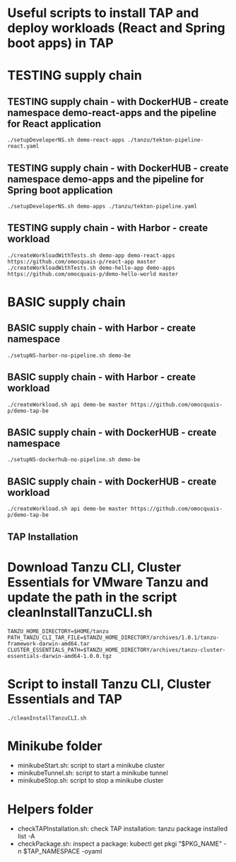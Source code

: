 # Useful scripts to install TAP and deploy workloads (React and Spring boot apps) in TAP

# TESTING supply chain

## TESTING supply chain - with DockerHUB - create namespace demo-react-apps and the pipeline for React application
    ./setupDeveloperNS.sh demo-react-apps ./tanzu/tekton-pipeline-react.yaml

## TESTING supply chain - with DockerHUB - create namespace demo-apps and the pipeline for Spring boot application
    ./setupDeveloperNS.sh demo-apps ./tanzu/tekton-pipeline.yaml

## TESTING supply chain - with Harbor - create workload
    ./createWorkloadWithTests.sh demo-app demo-react-apps https://github.com/omocquais-p/react-app master
    ./createWorkloadWithTests.sh demo-hello-app demo-apps https://github.com/omocquais-p/demo-hello-world master


# BASIC supply chain

## BASIC supply chain - with Harbor - create namespace
    ./setupNS-harbor-no-pipeline.sh demo-be

## BASIC supply chain - with Harbor - create workload
    ./createWorkload.sh api demo-be master https://github.com/omocquais-p/demo-tap-be

## BASIC supply chain - with DockerHUB - create namespace
    ./setupNS-dockerhub-no-pipeline.sh demo-be

## BASIC supply chain - with DockerHUB - create workload
    ./createWorkload.sh api demo-be master https://github.com/omocquais-p/demo-tap-be


## TAP Installation

# Download Tanzu CLI, Cluster Essentials for VMware Tanzu and update the path in the script cleanInstallTanzuCLI.sh
    TANZU_HOME_DIRECTORY=$HOME/tanzu
    PATH_TANZU_CLI_TAR_FILE=$TANZU_HOME_DIRECTORY/archives/1.0.1/tanzu-framework-darwin-amd64.tar
    CLUSTER_ESSENTIALS_PATH=$TANZU_HOME_DIRECTORY/archives/tanzu-cluster-essentials-darwin-amd64-1.0.0.tgz

# Script to install Tanzu CLI, Cluster Essentials and TAP 
    ./cleanInstallTanzuCLI.sh

# Minikube folder

- minikubeStart.sh: script to start a minikube cluster
- minikubeTunnel.sh: script to start a minikube tunnel
- minikubeStop.sh: script to stop a minikube cluster

# Helpers folder
- checkTAPInstallation.sh: check TAP installation: tanzu package installed list -A
- checkPackage.sh: inspect a package: kubectl get pkgi "$PKG_NAME" -n $TAP_NAMESPACE -oyaml
    